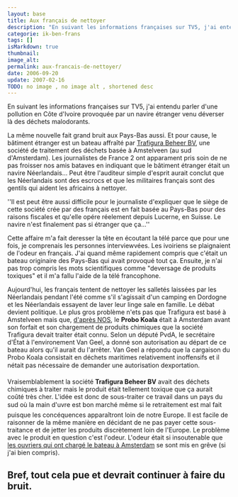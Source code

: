 ```yaml
---
layout: base
title: Aux français de nettoyer
description: "En suivant les informations françaises sur TV5, j'ai entendu parler d'une pollution en Côte d'Ivoire provoquée par un navire étranger venu déverser là des"
categorie: ik-ben-frans
tags: []
isMarkdown: true
thumbnail: 
image_alt: 
permalink: aux-francais-de-nettoyer/
date: 2006-09-20
update: 2007-02-16
TODO: no image , no image alt , shortened desc 
---
```


En suivant les informations françaises sur TV5, j'ai entendu parler d'une pollution en Côte d'Ivoire provoquée par un navire étranger venu déverser là des déchets malodorants.

La même nouvelle fait grand bruit aux Pays-Bas aussi. Et pour cause, le bâtiment étranger est un bateau affraîté par [Trafigura Beheer BV](http://www.trafigura.com/), une société de traitement des déchets basée à Amstelveen (au sud d'Amsterdam). Les journalistes de France 2 ont apparament pris soin de ne pas froisser nos amis bataves en indiquant que le bâtiment étranger était un navire Néerlandais... Peut être l'auditeur simple d'esprit aurait conclut que les Néerlandais sont des escrocs et que les militaires français sont des gentils qui aident les africains à nettoyer. 

''Il est peut être aussi difficile pour le journaliste d'expliquer que le siège de cette société crée par des français est en fait basée au Pays-Bas pour des raisons fiscales et qu'elle opére réelement depuis Lucerne, en Suisse. Le navire n'est finalement pas si étranger que ça...''

Cette affaire m'a fait deresser la tête en écoutant la télé parce que pour une fois, je comprenais les personnes interviewvées. Les ivoiriens se plaignaient de l'odeur en français. J'ai quand même rapidement compris que c'était un bateau originaire des Pays-Bas qui avait provoqué tout ça. Ensuite, je n'ai pas trop compris les mots scientifiques comme "deversage de produits toxiques" et il m'a fallu l'aide de la télé francophone.

Aujourd'hui, les français tentent de nettoyer les salletés laissées par les Néerlandais pendant l'été comme s'il s'agissait d'un camping en Dordogne et les Néerlandais essayent de laver leur linge sale en famille. Le débat devient politique. Le plus gros problème n'ets pas que Trafigura est basé à Amstelveen mais que, [d'après NOS](http://www.nos.nl/nosjournaal/artikelen/2006/9/19/190906_vangeel_chemischafval.html), le **Probo Koala** était à Amsterdam avant son forfait et son chargement de produits chimiques que la société Trafigura devait traiter était connu. Selon un député PvdA, le secrétaire d'État à l'environement Van Geel, a donné son autorisation au départ de ce bateau alors qu'il aurait du l'arrêter. Van Geel a répondu que la cargaison du Probo Koala consistait en déchets maritimes relativement inoffensifs et il nétait pas nécessaire de demander une autorisation dexportation.

Vraisemblablement la société **Trafigura Beheer BV** avait des déchets chimiques à traiter mais le produit était tellement toxique que ça aurait coûté très cher. L'idée est donc de sous-traiter ce travail dans un pays du sud où la main d'uvre est bon marché même si le retraitement est mal fait puisque les concéquences apparaîtront loin de notre Europe. Il est facile de raisonner de la même manière en décidant de ne pas payer cette sous-traitance et de jetter les produits discrètement loin de l'Europe. Le problème avec le produit en question c'est l'odeur. L'odeur  était si insoutenable que [les ouvriers qui ont chargé le bateau à Amsterdam](http://www.trouw.nl/hetnieuws/nederland/article474747.ece/Gifschip_Ivoorkust_was_ook_in_Amsterdam) se sont mis en grêve (si j'ai bien compris). 

Bref, tout cela pue et devrait continuer à faire du bruit.
---